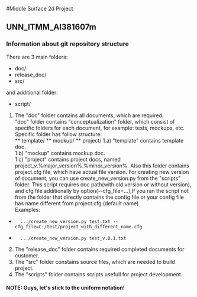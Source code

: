 #Middle Surface 2d Project
## UNN_ITMM_AI381607m
	
### Information about git repository structure  
  There are 3 main folders:  
*  doc/
*  release_doc/
*  src/
  
  and additional folder:  
*  script/

 1) The "doc" folder contains all documents, which are required.  
	"doc" folder contains "conceptualization" folder, which consist of specific folders for each document, for example: tests, mockups, etc.  
	Specific folder has follow structure:  
**	template/
**	mockup/
**	project/
	1.a) "template" contains template doc.  
	1.b) "mockup" contains mockup doc.  
	1.c) "project" contains project docs, named  project_v.%major_version%.%minor_version%. Also this folder contains project.cfg file, which have actual file version. 
	For creating new version of document, you can use create_new_version.py from the "scripts" folder. This script requires doc path(with old version or without version), and  cfg file additionally by option(--cfg_file=...),If you ran the script not from the folder that directly contains the config file or your config file has name different from project.cfg (default name)  
	Examples:  
*		.../create_new_version.py test.txt --cfg_file=C:/test/project_with_different_name.cfg
*		.../create_new_version.py test_v.0.1.txt
	
 2) The "release_doc" folder contains required completed documents for customer.  
 3) The "src" folder constains source files, which are needed to build project.  
 4) The "scripts" folder contains scripts usefull for project development.   

#### NOTE: Guys, let's stick to the uniform notation!
